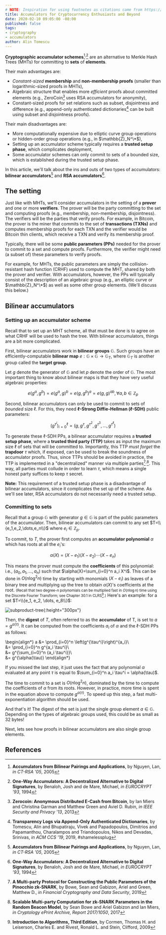 ```yaml
---
# NOTE: Inspiration for using footnotes as citations came from https://kramdown.gettalong.org/syntax.html#footnotes
title: Accumulators for Cryptocurrency Enthusiasts and Beyond
date: 2020-02-10 09:05:00 -08:00
published: false
tags:
- cryptography
- accumulators
author: Alin Tomescu
---
```


**Cryptographic accumulator schemes**[^Nguyen05]<sup>,</sup>[^Bd93] are an alternative to Merkle Hash Trees (MHTs) for committing to **sets** of **elements**.
<!-- TODO: ref MHT -->
Their main advantages are:

 - *Constant-sized* **membership** and **non-membership proofs** (smaller than logarithmic-sized proofs in MHTs),
 - Algebraic structure that enables more *efficient* proofs about committed elements (e.g., ZeroCoin[^MGGR13] uses RSA accumulators for anonymity),
 - Constant-sized proofs for set relations such as subset, disjointness and difference (e.g., append-only authenticated dictionaries[^TBPplus19] can be built using subset and disjointness proofs).

Their main disadvantages are:

 - More computationally expensive due to elliptic curve group operations or hidden-order group operations (e.g., in $\mathbb{Z}_N^\*$),
 - Setting up an accumulator scheme typically requires a **trusted setup phase**, which complicates deployment,
 - Some accumulator schemes can only commit to sets of a bounded size, which is established during the trusted setup phase.

In this article, we'll talk about the ins and outs of two types of accumulators: **bilinear accumulators**[^Nguyen05] and **RSA accumulators**[^Bd93].

## The setting

Just like with MHTs, we'll consider accumulators in the setting of a **prover** and one or more **verifiers**.
The prover will be the party committing to the set and computing proofs (e.g., membership, non-membership, disjointness).
The verifiers will be the parties that verify proofs.
For example, in Bitcoin, the prover is the miner that commits to the set of **transactions (TXNs)** and computes membership proofs for each TXN and the verifier would be Bitcoin thin clients, which receive a TXN and verify its membership proof.

Typically, there will be some **public parameters (PPs)** needed for the prover to commit to a set and compute proofs.
Furthermore, the verifier might need (a subset of) these parameters to verify proofs.

For example, for MHTs, the public parameters are simply the collision-resistant hash function (CRHF) used to compute the MHT, shared by both the prover and verifier.
With accumulators, however, the PPs will typically consist of the description of an algebraic group (e.g., an elliptic curve or $\mathbb{Z}_N^\*$) as well as some other group elements.
(We'll discuss this below.)

## Bilinear accumulators

### Setting up an accumulator scheme

Recall that to set up an MHT scheme, all that must be done is to agree on what CRHF will be used to hash the tree.
With bilinear accumulators, things are a bit more complicated.

First, bilinear accumulators work in **bilinear groups** $\mathbb{G}$.
Such groups have an efficiently-computable **bilinear map** $e : \mathbb{G}\times\mathbb{G}\rightarrow\mathbb{G}_T$, where $\mathbb{G}_T$ is another group called the **target group**.
<!-- TODO: note about pairing type -->
Let $g$ denote the generator of $\mathbb{G}$ and let $p$ denote the order of $\mathbb{G}$.
The most important thing to know about bilinear maps is that they have very useful algebraic properties:

$$e(g^a,g^b)=e(g^a,g)^b=e(g,g^b)^a=e(g,g)^{ab}, \forall a,b\in \mathbb{Z}_p$$

Second, bilinear accumulators can only be used to commit to sets of _bounded_ size $\ell$.
For this, they need **$\ell$-Strong Diffie-Hellman ($\ell$-SDH)** public parameters:

$$\left(g^{\tau^i}\right)_{i=0}^{\ell} = (g, g^\tau, g^{\tau^2}, g^{\tau^3},\dots,g^{\tau^\ell})$$

To generate these $\ell$-SDH PPs, a bilinear accumulator requires a **trusted setup phase**, where a **trusted third party (TTP)** takes as input the maximum size $\ell$ of sets that will be committed to.
Importantly, this TTP *must forget* the **trapdoor** $\tau$ which, if exposed, can be used to break the soundness of accumulator proofs.
Thus, since TTPs should be avoided in practice, the TTP is implemented in a "decentralized" manner via multiple parties[^BGG18]<sup>,</sup>[^BGM17].
This way, all parties must collude in order to learn $\tau$, which means a single honest party suffices to keep $\tau$ secret.

**Note:** This requirement of a trusted setup phase is a disadvantage of bilinear accumulators, since it complicates the set up of the scheme.
As we'll see later, RSA accumulators do not necessarily need a trusted setup.

### Committing to sets

Recall that a group $\mathbb{G}$ with generator $g\in \mathbb{G}$ is part of the public parameters of the accumulator.
Then, bilinear accumulators can commit to any set $T=\\{e_1,e_2,\dots,e_n\\}$ where $e_i \in \mathbb{Z}_p$.

To commit, to $T$, the prover first computes an **accumulator polynomial** $\alpha$ which has roots at all the $e_i$'s:

$$\alpha(X) = (X-e_1)(X-e_2)\cdots(X-e_n)$$

This means the prover must compute the **coefficients** of this polynomial: i.e., $(a_0, a_1, \dots, a_n)$ such that $\alpha(X)=\sum_{i=0}^n a_i X^i$.
This can be done in $O(n\log^2{n})$ time by starting with monomials $(X-e_i)$ as leaves of a binary tree and multiplying up the tree to obtain $\alpha(X)$'s coefficients at the root.
<small>(Recall that two degree-$n$ polynomials can be multiplied fast in $O(n\log{n})$ time using the Discrete Fourier Transform; see Chapter 30.1 in CLRS[^CLRS09].)</small>
Here's an example: for a set $T=\\{e_1, e_2, \dots, e_8\\}$:

![subproduct-tree](/uploads/accumulator-subproduct-tree.png){:height="300px"}

Then, the **digest** of $T$, often referred to as the **accumulator** of T, is set to $a=g^{\alpha(\tau)}$.
It can be computed from the coefficients $a_i$ of $\alpha$ and the $\ell$-SDH PPs as follows:

\begin{align\*}
    a &= \prod_{i=0}^n \left(g^{\tau^i}\right)^{a_i}\\\
      &= \prod_{i=0}^n g^{a_i \tau^i}\\\
      &= g^{\sum_{i=0}^n {a_i \tau^i}}\\\
      &= g^{\alpha(\tau)}
\end{align\*}

If you missed the last step, it just uses the fact that any polynomial $\alpha$ evaluated at any point $\tau$ is equal to $\sum_{i=0}^n a_i \tau^i = \alpha(\tau)$.

The time to commit to a set is $O(n\log^2{n})$, dominated by the time to compute the coefficients of $\alpha$ from its roots.
However, in practice, more time is spent in the equation above to compute $g^{\alpha(\tau)}$.
To speed up this step, a fast multi-exponentiation algorithm should be used. <!-- TODO: cite -->

And that's it! The digest of the set is just the single group element $a\in \mathbb{G}$.
Depending on the types of algebraic groups used, this could be as small as 32 bytes! 

Next, lets see how proofs in bilinear accumulators are also single group elements.

## References

[^Bd93]: **One-Way Accumulators: A Decentralized Alternative to Digital Signatures**, by Benaloh, Josh and de Mare, Michael, *in EUROCRYPT '93*, 1994
[^Nguyen05]: **Accumulators from Bilinear Pairings and Applications**, by Nguyen, Lan, *in CT-RSA '05*, 2005
[^MGGR13]: **Zerocoin: Anonymous Distributed E-Cash from Bitcoin**, by Ian Miers and Christina Garman and Matthew Green and Aviel D. Rubin, *in IEEE Security and Privacy '13*, 2013
[^TBPplus19]: **Transparency Logs via Append-Only Authenticated Dictionaries**, by Tomescu, Alin and Bhupatiraju, Vivek and Papadopoulos, Dimitrios and Papamanthou, Charalampos and Triandopoulos, Nikos and Devadas, Srinivas, *in ACM CCS '19*, 2019, #shamelessplug
[^BGG18]: **A Multi-party Protocol for Constructing the Public Parameters of the Pinocchio zk-SNARK**, by Bowe, Sean and Gabizon, Ariel and Green, Matthew D., *in Financial Cryptography and Data Security*, 2019
[^BGM17]: **Scalable Multi-party Computation for zk-SNARK Parameters in the Random Beacon Model**, by Sean Bowe and Ariel Gabizon and Ian Miers, *in Cryptology ePrint Archive, Report 2017/1050*, 2017
[^CLRS09]: **Introduction to Algorithms, Third Edition**, by Cormen, Thomas H. and Leiserson, Charles E. and Rivest, Ronald L. and Stein, Clifford, 2009
